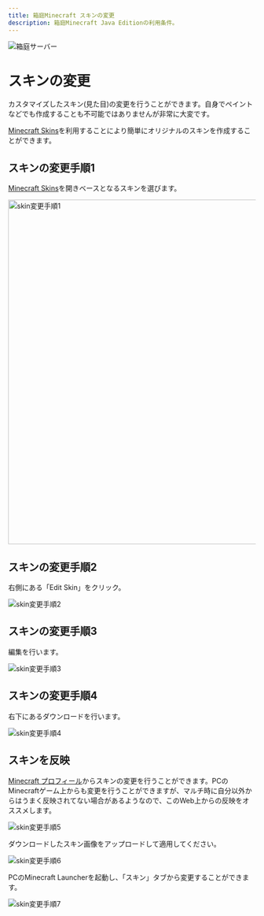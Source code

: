 ```yaml
---
title: 箱庭Minecraft スキンの変更
description: 箱庭Minecraft Java Editionの利用条件。
---
```


<img :src="$withBase('/images/hako/minecraft-hako.png')" alt="箱庭サーバー">

# スキンの変更

カスタマイズしたスキン(見た目)の変更を行うことができます。自身でペイントなどでも作成することも不可能ではありませんが非常に大変です。

[Minecraft Skins](https://www.minecraftskins.com/)を利用することにより簡単にオリジナルのスキンを作成することができます。

<ClientOnly>
  <CallInFeedAdsense />
</ClientOnly>


## スキンの変更手順1

[Minecraft Skins](https://www.minecraftskins.com/)を開きベースとなるスキンを選びます。

<img class="border" style="width:700px" :src="$withBase('/images/hako/skin01.png')" alt="skin変更手順1">

## スキンの変更手順2

右側にある「Edit Skin」をクリック。

<img class="border" :src="$withBase('/images/hako/skin02.png')" alt="skin変更手順2">

## スキンの変更手順3

編集を行います。

<img class="border" tyle="width:700px" :src="$withBase('/images/hako/skin03.png')" alt="skin変更手順3">

## スキンの変更手順4

右下にあるダウンロードを行います。

<img class="border" :src="$withBase('/images/hako/skin04.png')" alt="skin変更手順4">

## スキンを反映

[Minecraft プロフィール](https://www.minecraft.net/ja-jp/profile/skin)からスキンの変更を行うことができます。PCのMinecraftゲーム上からも変更を行うことができますが、マルチ時に自分以外からはうまく反映されてない場合があるようなので、このWeb上からの反映をオススメします。

<img class="border" :src="$withBase('/images/hako/skin05.png')" alt="skin変更手順5">

ダウンロードしたスキン画像をアップロードして適用してください。

<img class="border" :src="$withBase('/images/hako/skin06.png')" alt="skin変更手順6">

PCのMinecraft Launcherを起動し、「スキン」タブから変更することができます。

<img class="border" :src="$withBase('/images/hako/skin07.png')" alt="skin変更手順7">

<ClientOnly>
  <CallInFeedAdsense />
</ClientOnly>
